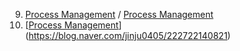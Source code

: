 9. [Process Management](https://blog.naver.com/jinju0405/222717732148) / [Process Management](https://blog.naver.com/jinju0405/222722140821)
9. [[Process Management](https://blog.naver.com/jinju0405/222722140821)](https://blog.naver.com/jinju0405/222722140821)